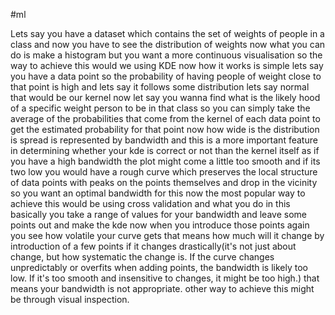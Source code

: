 #ml 

Lets say you have a dataset which contains the set of weights of people in a class and now you have to see the distribution of weights now what you can do is make a histogram but you want a more continuous visualisation so the way to achieve this would we using KDE now how it works is simple lets say you have a data point so the probability of having people of weight close to that point is high and lets say it follows some distribution lets say normal that would be our kernel now let say you wanna find what is the likely hood of a specific weight person to be in that class so you can simply take the average of the probabilities that come from the kernel of each data point to get the estimated probability for that point now how wide is the distribution is spread is represented by bandwidth and this is a more important feature in determining whether your kde is correct or not than the kernel itself as if you have a high bandwidth the plot might come a little too smooth and if its two low you would have a rough curve which preserves the local structure of data points with peaks on the points themselves and drop in the vicinity so you want an optimal bandwidth for this now the most popular way to achieve this would be using cross validation and what you do in this basically you take a range of values for your bandwidth and leave some points out and make the kde now when you introduce those points again you see how volatile your curve gets that means how much will it change by introduction of a few points if it changes drastically(it's not just about change, but how systematic the change is. If the curve changes unpredictably or overfits when adding points, the bandwidth is likely too low. If it's too smooth and insensitive to changes, it might be too high.) that means your bandwidth is not appropriate. other way to achieve this might be through visual inspection.